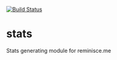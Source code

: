 [![Build Status](https://travis-ci.org/reminisceme/stats.svg?branch=master)](https://travis-ci.org/reminisceme/game-creator)
# stats

Stats generating module for reminisce.me
